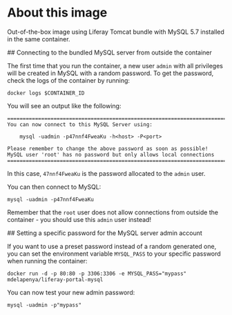 # About this image

Out-of-the-box image using Liferay Tomcat bundle with MySQL 5.7 installed in the same container.

## Connecting to the bundled MySQL server from outside the container

The first time that you run the container, a new user `admin` with all privileges
will be created in MySQL with a random password. To get the password, check the logs
of the container by running:

```shell
docker logs $CONTAINER_ID
```

You will see an output like the following:

```shell
========================================================================
You can now connect to this MySQL Server using:

    mysql -uadmin -p47nnf4FweaKu -h<host> -P<port>

Please remember to change the above password as soon as possible!
MySQL user 'root' has no password but only allows local connections
========================================================================
```

In this case, `47nnf4FweaKu` is the password allocated to the `admin` user.

You can then connect to MySQL:

```shell
mysql -uadmin -p47nnf4FweaKu
```

Remember that the `root` user does not allow connections from outside the container -
you should use this `admin` user instead!

## Setting a specific password for the MySQL server admin account

If you want to use a preset password instead of a random generated one, you can
set the environment variable `MYSQL_PASS` to your specific password when running the container:

```shell
docker run -d -p 80:80 -p 3306:3306 -e MYSQL_PASS="mypass" mdelapenya/liferay-portal-mysql
```

You can now test your new admin password:

```shell
mysql -uadmin -p"mypass"
```